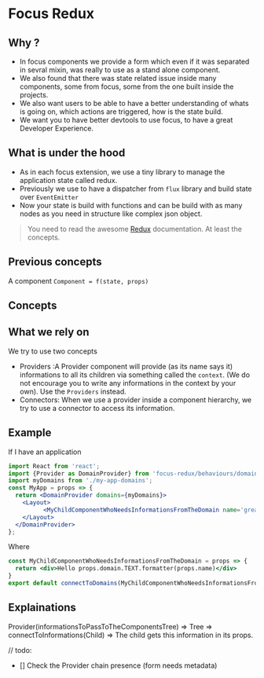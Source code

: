 # Focus Redux

## Why ?

- In focus components we provide a form which even if it was separated in sevral mixin, was really to use as a stand alone component.
- We also found that there was state related issue inside many components, some from focus, some from the one built inside the projects.
- We also want users to be able to have a better understanding of whats is going on, which actions are triggered, how is the state build.
- We want you to have better devtools to use focus, to have a great Developer Experience.

## What is under the hood

- As in each focus extension, we use a tiny library to  manage the application state called redux.
- Previously we use to have a dispatcher from `flux` library and build state over `EventEmitter`
- Now your state is build with functions and can be build with as many nodes as you need in structure like complex json object.

> You need to read the awesome [Redux](http://redux.js.org/) documentation. At least the concepts.

## Previous concepts

A component `Component = f(state, props)`


## Concepts


## What we rely on

We try to use two concepts
- Providers :A Provider component will provide (as its name says it) informations to all its children via something called the `context`. (We do not encourage you to write any informations in the context by your own). Use the `Providers` instead.
- Connectors: When we use a provider inside a component hierarchy, we try to use a connector to access its information.

## Example

If I have an application
```jsx
import React from 'react';
import {Provider as DomainProvider} from 'focus-redux/behaviours/domain';
import myDomains from './my-app-domains';
const MyApp = props => {
  return <DomainProvider domains={myDomains}>
    <Layout>
          <MyChildComponentWhoNeedsInformationsFromTheDomain name='great tutorial'/>
    </Layout>
  </DomainProvider>
};
```

Where
```jsx
const MyChildComponentWhoNeedsInformationsFromTheDomain = props => {
  return <div>Hello props.domain.TEXT.formatter(props.name)</div>
}
export default connectToDomains(MyChildComponentWhoNeedsInformationsFromTheDomain);
```

## Explainations

Provider(informationsToPassToTheComponentsTree) => Tree => connectToInformations(Child) => The child gets this information in its props.


// todo:

- [] Check the Provider chain presence (form needs metadata)
